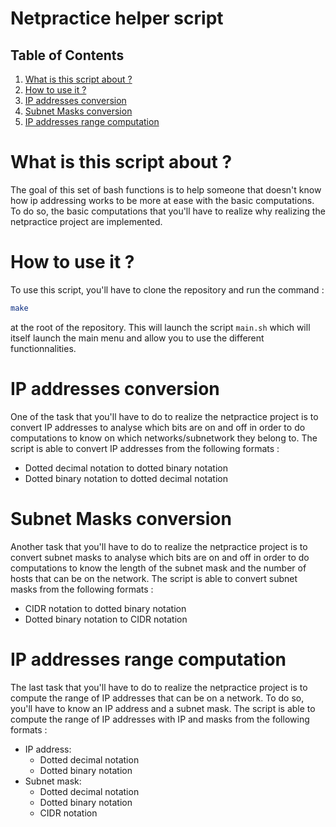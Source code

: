 # Netpractice helper script

## Table of Contents

1. [What is this script about ?](#What-is-this-script-about-)
2. [How to use it ?](#How-to-use-it-)
3. [IP addresses conversion](#IP-addresses-conversion)
4. [Subnet Masks conversion](#Subnet-Masks-conversion)
5. [IP addresses range computation](#IP-addresses-range-computation)

# What is this script about ? 
The goal of this set of bash functions is to help someone that doesn't know how ip addressing
works to be more at ease with the basic computations. To do so, the basic computations that you'll have to realize why realizing the netpractice project are implemented.

# How to use it ?
To use this script, you'll have to clone the repository and run the command :
```bash
make
```
at the root of the repository. This will launch the script `main.sh` which will itself launch the main menu and allow you to use the different functionnalities.

# IP addresses conversion
One of the task that you'll have to do to realize the netpractice project is to convert IP addresses to analyse which bits are on and off in order to do computations to know on which networks/subnetwork they belong to.
The script is able to convert IP addresses from the following formats :
- Dotted decimal notation to dotted binary notation
- Dotted binary notation to dotted decimal notation

# Subnet Masks conversion
Another task that you'll have to do to realize the netpractice project is to convert subnet masks to analyse which bits are on and off in order to do computations to know the length of the subnet mask and the number of hosts that can be on the network.
The script is able to convert subnet masks from the following formats :
- CIDR notation to dotted binary notation
- Dotted binary notation to CIDR notation

# IP addresses range computation
The last task that you'll have to do to realize the netpractice project is to compute the range of IP addresses that can be on a network. To do so, you'll have to know an IP address and a subnet mask. The script is able to compute the range of IP addresses with IP and masks from the following formats :
- IP address:
    - Dotted decimal notation
    - Dotted binary notation
- Subnet mask:
    - Dotted decimal notation
    - Dotted binary notation
    - CIDR notation
